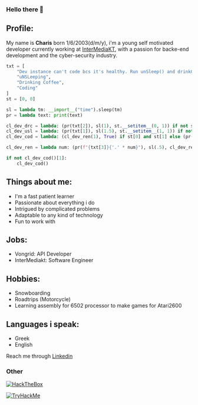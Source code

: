 ### Hello there 👋

## Profile:
My name is **Charis** born 1/6/2003(d/m/y),
i'm a young self motivated developer currently
working at [InterMediaKT](https://intermediakt.org/), with a 
passion for backe-end development and the cyber-security industry.

```python
txt = [
    "Dev instance can't code bcs it's healthy. Run unSleep() and drinkCoffe() first to proceed",
    "uNSLeeping",
    "Drinking Coffee",
    "Coding"
]
st = [0, 0]

sl = lambda tm: __import__("time").sleep(tm)
pr = lambda text: print(text)

cl_dev_drc = lambda: (pr(txt[2]), sl(1), st.__setitem__(0, 1)) if not st[0] else None
cl_dev_usl = lambda: (pr(txt[1]), sl(1.5), st.__setitem__(1, 1)) if not st[1] else None
cl_dev_cod = lambda: (cl_dev_ren(1), True) if st[0] and st[1] else (pr(txt[0]), sl(1), cl_dev_drc(), cl_dev_usl(), False)

cl_dev_ren = lambda num: (pr(f"{txt[3]}{'.' * num}"), sl(.5), cl_dev_ren(num + 1) if num < 10 else None) if num < 10 else None

if not cl_dev_cod()[1]:
    cl_dev_cod()
```

## Things about me:
  - I'm a fast patient learner
  - Passionate about everything i do
  - Intrigued by complicated problems
  - Adaptable to any kind of technology
  - Fun to work with

## Jobs:
  - Vongrid: API Developer
  - InterMediakt: Software Engineer

## Hobbies:
  - Snowboarding
  - Roadtrips (Motorcycle)
  - Learning assembly for 6502 processor to make games for Atari2600

## Languages i speak:
  - Greek
  - English

Reach me through [Linkedin](https://www.linkedin.com/in/charalampos-rentoumis-69991b21b/)

### Other
[![HackTheBox](https://img.shields.io/badge/HackTheBox-111927?style=for-the-badge&logo=Hack%20The%20Box&logoColor=9FEF00)](https://app.hackthebox.com/profile/133324)

[![TryHackMe](https://img.shields.io/badge/TryHackMe-212C42?style=for-the-badge&logo=TryHackMe&logoColor=white)](https://tryhackme.com/p/5skr0ll3r)
